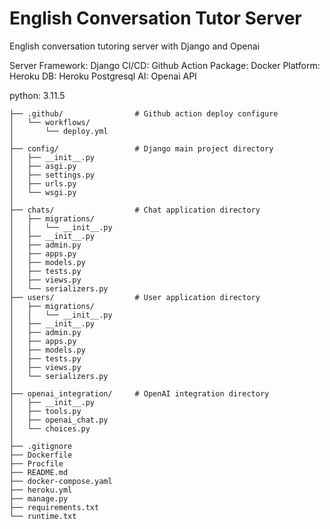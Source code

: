 # English Conversation Tutor Server
English conversation tutoring server with Django and Openai

Server Framework: Django
CI/CD: Github Action
Package: Docker
Platform: Heroku
DB: Heroku Postgresql
AI: Openai API

python: 3.11.5

```
├── .github/                # Github action deploy configure
│   └── workflows/
│       └── deploy.yml
│
├── config/                 # Django main project directory
│   ├── __init__.py
│   ├── asgi.py
│   ├── settings.py
│   ├── urls.py
│   └── wsgi.py
│
├── chats/                  # Chat application directory
│   ├── migrations/
│   │   └── __init__.py
│   ├── __init__.py
│   ├── admin.py 
│   ├── apps.py 
│   ├── models.py
│   ├── tests.py 
│   ├── views.py 
│   └── serializers.py 
├── users/                  # User application directory
│   ├── migrations/
│   │   └── __init__.py
│   ├── __init__.py
│   ├── admin.py 
│   ├── apps.py 
│   ├── models.py
│   ├── tests.py 
│   ├── views.py 
│   └── serializers.py 
│
├── openai_integration/     # OpenAI integration directory
│   ├── __init__.py
│   ├── tools.py
│   ├── openai_chat.py
│   └── choices.py
│
├── .gitignore
├── Dockerfile
├── Procfile
├── README.md
├── docker-compose.yaml
├── heroku.yml
├── manage.py
├── requirements.txt
└── runtime.txt
```
